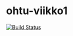 # ohtu-viikko1

[![Build Status](https://travis-ci.org/leppaott/ohtu-viikko1.svg?branch=master)](https://travis-ci.org/leppaott/ohtu-viikko1)
